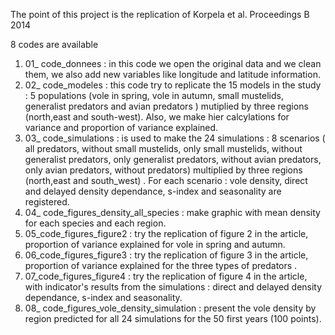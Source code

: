 The point of this project is the replication of  Korpela et al. Proceedings B 2014 

8 codes are available 

1. 01_ code_donnees : in this code we open the original data and we clean them, we also add new variables like longitude and latitude information.
2. 02_ code_modeles : this code try to replicate the 15 models in the study : 5 populations (vole in spring, vole in autumn, small mustelids, generalist predators and avian predators ) mutiplied by three regions (north,east and south-west). Also, we make hier calcylations for variance and proportion of variance explained.
3. 03_ code_simulations : is used to make the 24 simulations : 8 scenarios ( all predators, without small mustelids, only small mustelids, without generalist predators, only generalist predators, without avian predators, only avian predators, without predators) multiplied by three regions (north,east and south_west) . For each scenario : vole density, direct and delayed density dependance, s-index and seasonality are registered. 
4. 04_ code_figures_density_all_species :  make graphic with mean density for each species and each region.
5. 05_code_figures_figure2 :  try the replication of figure 2 in the article, proportion of variance explained for vole in spring and autumn.
6. 06_code_figures_figure3 :   try the replication of figure 3 in the article, proportion of variance explained for the three types of predators .
7. 07_code_figures_figure4 :  try the replication of figure 4 in the article, with indicator's results from the simulations : direct and delayed density dependance, s-index and seasonality.
8. 08_ code_figures_vole_density_simulation :  present the vole density by region predicted for all 24 simulations for the 50 first years (100 points).